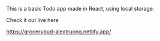This is a basic Todo app made in React, using local storage.

Check it out live here 

https://grocerybud-alextruong.netlify.app/
